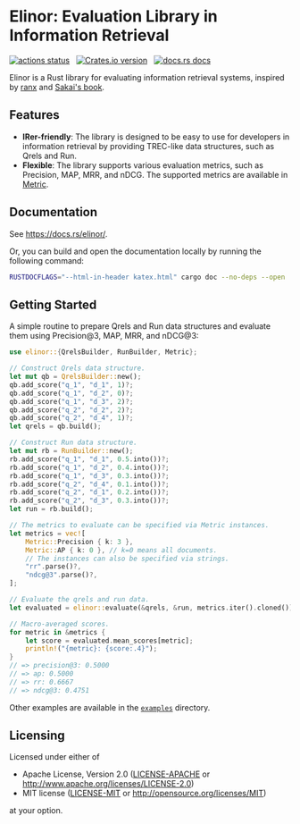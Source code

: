 # Elinor: Evaluation Library in Information Retrieval

<p align="left">
    <a href="https://github.com/kampersanda/elinor/actions/workflows/ci.yml?query=branch%3Amain"><img src="https://img.shields.io/github/actions/workflow/status/kampersanda/elinor/ci.yml?branch=main&style=flat-square" alt="actions status" /></a>
    &nbsp;
    <a href="https://crates.io/crates/elinor"><img src="https://img.shields.io/crates/v/elinor.svg?style=flat-square" alt="Crates.io version" /></a>
    &nbsp;
    <a href="https://docs.rs/elinor"><img src="https://img.shields.io/badge/docs-latest-blue.svg?style=flat-square" alt="docs.rs docs" /></a>
</p>

Elinor is a Rust library for evaluating information retrieval systems,
inspired by [ranx](https://github.com/AmenRa/ranx) and [Sakai's book](https://www.coronasha.co.jp/np/isbn/9784339024968/).

## Features

- **IRer-friendly**:
  The library is designed to be easy to use for developers in information retrieval
  by providing TREC-like data structures, such as Qrels and Run.
- **Flexible**:
  The library supports various evaluation metrics, such as Precision, MAP, MRR, and nDCG.
  The supported metrics are available in [Metric](https://docs.rs/elinor/latest/elinor/metrics/enum.Metric.html).

## Documentation

See https://docs.rs/elinor/.

Or, you can build and open the documentation locally
by running the following command:

```sh
RUSTDOCFLAGS="--html-in-header katex.html" cargo doc --no-deps --open
```

## Getting Started

A simple routine to prepare Qrels and Run data structures
and evaluate them using Precision@3, MAP, MRR, and nDCG@3:

```rust
use elinor::{QrelsBuilder, RunBuilder, Metric};

// Construct Qrels data structure.
let mut qb = QrelsBuilder::new();
qb.add_score("q_1", "d_1", 1)?;
qb.add_score("q_1", "d_2", 0)?;
qb.add_score("q_1", "d_3", 2)?;
qb.add_score("q_2", "d_2", 2)?;
qb.add_score("q_2", "d_4", 1)?;
let qrels = qb.build();

// Construct Run data structure.
let mut rb = RunBuilder::new();
rb.add_score("q_1", "d_1", 0.5.into())?;
rb.add_score("q_1", "d_2", 0.4.into())?;
rb.add_score("q_1", "d_3", 0.3.into())?;
rb.add_score("q_2", "d_4", 0.1.into())?;
rb.add_score("q_2", "d_1", 0.2.into())?;
rb.add_score("q_2", "d_3", 0.3.into())?;
let run = rb.build();

// The metrics to evaluate can be specified via Metric instances.
let metrics = vec![
    Metric::Precision { k: 3 },
    Metric::AP { k: 0 }, // k=0 means all documents.
    // The instances can also be specified via strings.
    "rr".parse()?,
    "ndcg@3".parse()?,
];

// Evaluate the qrels and run data.
let evaluated = elinor::evaluate(&qrels, &run, metrics.iter().cloned())?;

// Macro-averaged scores.
for metric in &metrics {
    let score = evaluated.mean_scores[metric];
    println!("{metric}: {score:.4}");
}
// => precision@3: 0.5000
// => ap: 0.5000
// => rr: 0.6667
// => ndcg@3: 0.4751
```

Other examples are available in the [`examples`](https://github.com/kampersanda/elinor/tree/main/examples) directory.

## Licensing

Licensed under either of

- Apache License, Version 2.0
  ([LICENSE-APACHE](LICENSE-APACHE) or http://www.apache.org/licenses/LICENSE-2.0)
- MIT license
  ([LICENSE-MIT](LICENSE-MIT) or http://opensource.org/licenses/MIT)

at your option.
